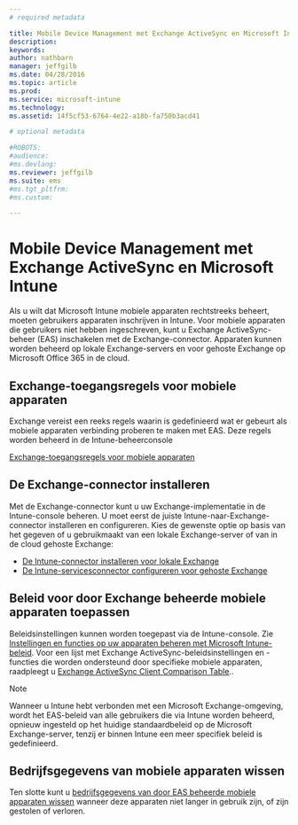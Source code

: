 ```yaml
---
# required metadata

title: Mobile Device Management met Exchange ActiveSync en Microsoft Intune | Microsoft Intune
description:
keywords:
author: nathbarn
manager: jeffgilb
ms.date: 04/28/2016
ms.topic: article
ms.prod:
ms.service: microsoft-intune
ms.technology:
ms.assetid: 14f5cf53-6764-4e22-a18b-fa750b3acd41

# optional metadata

#ROBOTS:
#audience:
#ms.devlang:
ms.reviewer: jeffgilb
ms.suite: ems
#ms.tgt_pltfrm:
#ms.custom:

---
```


# Mobile Device Management met Exchange ActiveSync en Microsoft Intune
Als u wilt dat Microsoft Intune mobiele apparaten rechtstreeks beheert, moeten gebruikers apparaten inschrijven in Intune. Voor mobiele apparaten die gebruikers niet hebben ingeschreven, kunt u Exchange ActiveSync-beheer (EAS) inschakelen met de Exchange-connector. Apparaten kunnen worden beheerd op lokale Exchange-servers en voor gehoste Exchange op Microsoft Office 365 in de cloud.

## Exchange-toegangsregels voor mobiele apparaten ##

Exchange vereist een reeks regels waarin is gedefinieerd wat er gebeurt als mobiele apparaten verbinding proberen te maken met EAS. Deze regels worden beheerd in de Intune-beheerconsole

[Exchange-toegangsregels voor mobiele apparaten](exchange-access-rules-for-mobile-devices.md)

## De Exchange-connector installeren
Met de Exchange-connector kunt u uw Exchange-implementatie in de Intune-console beheren. U moet eerst de juiste Intune-naar-Exchange-connector installeren en configureren. Kies de gewenste optie op basis van het gegeven of u gebruikmaakt van een lokale Exchange-server of van in de cloud gehoste Exchange:

-   [De Intune-connector installeren voor lokale Exchange](intune-on-premises-exchange-connector.md)
-   [De Intune-servicesconnector configureren voor gehoste Exchange](intune-service-to-service-exchange-connector.md)

## Beleid voor door Exchange beheerde mobiele apparaten toepassen
Beleidsinstellingen kunnen worden toegepast via de Intune-console. Zie [Instellingen en functies op uw apparaten beheren met Microsoft Intune-beleid](manage-settings-and-features-on-your-devices-with-microsoft-intune-policies.md). Voor een lijst met Exchange ActiveSync-beleidsinstellingen en -functies die worden ondersteund door specifieke mobiele apparaten, raadpleegt u [Exchange ActiveSync Client Comparison Table](http://go.microsoft.com/fwlink/?LinkId=247270)..

> [!NOTE]
> Wanneer u Intune hebt verbonden met een Microsoft Exchange-omgeving, wordt het EAS-beleid van alle gebruikers die via Intune worden beheerd, opnieuw ingesteld op het huidige standaardbeleid op de Microsoft Exchange-server, tenzij er binnen Intune een meer specifiek beleid is gedefinieerd.

## Bedrijfsgegevens van mobiele apparaten wissen
Ten slotte kunt u [bedrijfsgegevens van door EAS beheerde mobiele apparaten wissen](wipe-for-exchange-managed-mobile-devices.md) wanneer deze apparaten niet langer in gebruik zijn, of zijn gestolen of verloren.


<!--HONumber=May16_HO1-->


